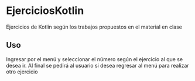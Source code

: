 # EjerciciosKotlin
Ejercicios de Kotlin según los trabajos propuestos en el material en clase

## Uso
Ingresar por el menú y seleccionar el número según el ejercicio al que se desea ir. Al final se pedirá al usuario si desea regresar al menú para realizar otro ejercicio
